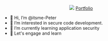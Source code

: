 <div align="center">
  <img src="https://itsme-peter.github.io/portfolio/static/images/work2.jpg"/>
  <a href="https://itsme-peter.github.io/portfolio">Portfolio</a>
</div>

- 👋 Hi, I’m @itsme-Peter
- 👀 I’m interested in secure code development.
- 🌱 I’m currently learning application security
- 💞️ Let's engage and learn


<!---
itsme-Peter/itsme-Peter is a ✨ special ✨ repository because its `README.md` (this file) appears on your GitHub profile.
You can click the Preview link to take a look at your changes.
--->
